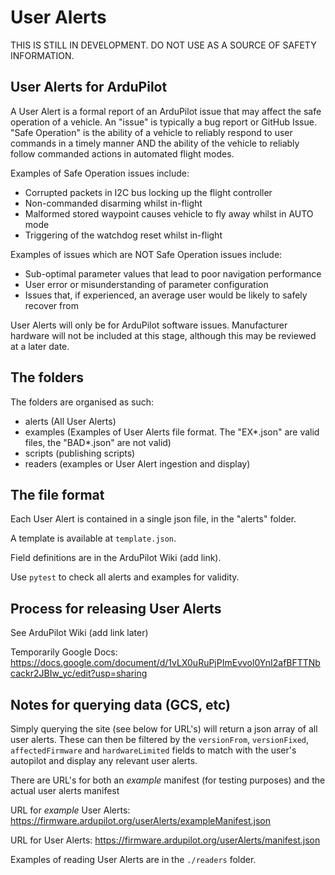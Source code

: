 # User Alerts

THIS IS STILL IN DEVELOPMENT. DO NOT USE AS A SOURCE OF SAFETY INFORMATION.

## User Alerts for ArduPilot

A User Alert is a formal report of an ArduPilot issue that may affect the safe operation of a vehicle. An "issue" is typically a bug report or GitHub Issue. "Safe Operation" is the ability of a vehicle to reliably respond to user commands in a timely manner AND the ability of the vehicle to reliably follow commanded actions in automated flight modes.

Examples of Safe Operation issues include:
- Corrupted packets in I2C bus locking up the flight controller
- Non-commanded disarming whilst in-flight
- Malformed stored waypoint causes vehicle to fly away whilst in AUTO mode
- Triggering of the watchdog reset whilst in-flight

Examples of issues which are NOT Safe Operation issues include:
- Sub-optimal parameter values that lead to poor navigation performance
- User error or misunderstanding of parameter configuration
- Issues that, if experienced, an average user would be likely to safely recover from

User Alerts will only be for ArduPilot software issues. Manufacturer hardware will not be included at this stage, although this may be reviewed at a later date.

## The folders

The folders are organised as such:

 - alerts (All User Alerts)
 - examples (Examples of User Alerts file format. The "EX\*.json" are valid files, the "BAD\*.json" are not valid)
 - scripts (publishing scripts)
 - readers (examples or User Alert ingestion and display)

## The file format

Each User Alert is contained in a single json file, in the "alerts" folder.

A template is available at ``template.json``.

Field definitions are in the ArduPilot Wiki (add link).

Use ``pytest`` to check all alerts and examples for validity.

## Process for releasing User Alerts

See ArduPilot Wiki (add link later)

Temporarily Google Docs: https://docs.google.com/document/d/1vLX0uRuPjPImEvvol0YnI2afBFTTNbcackr2JBIw_yc/edit?usp=sharing

## Notes for querying data (GCS, etc)

Simply querying the site (see below for URL's) will return a json array of all user alerts.
These can then be filtered by the ``versionFrom``, ``versionFixed``,
``affectedFirmware`` and ``hardwareLimited`` fields to match with the
user's autopilot and display any relevant user alerts.

There are URL's for both an *example* manifest (for testing purposes) and the
actual user alerts manifest

URL for *example* User Alerts:
https://firmware.ardupilot.org/userAlerts/exampleManifest.json

URL for User Alerts:
https://firmware.ardupilot.org/userAlerts/manifest.json

Examples of reading User Alerts are in the ``./readers`` folder.


